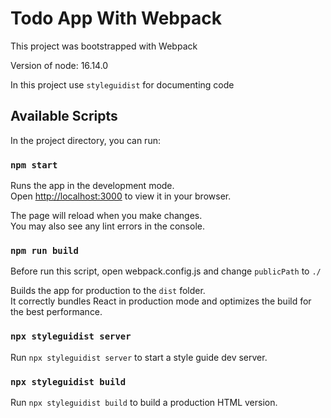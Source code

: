 # Todo App With Webpack

This project was bootstrapped with Webpack

Version of node: 16.14.0

In this project use `styleguidist` for documenting code

## Available Scripts

In the project directory, you can run:

### `npm start`

Runs the app in the development mode.\
Open [http://localhost:3000](http://localhost:3000) to view it in your browser.

The page will reload when you make changes.\
You may also see any lint errors in the console.

### `npm run build`

Before run this script, open webpack.config.js and change `publicPath` to `./`

Builds the app for production to the `dist` folder.\
It correctly bundles React in production mode and optimizes the build for the best performance.

### `npx styleguidist server`

Run `npx styleguidist server` to start a style guide dev server.

### `npx styleguidist build`

Run `npx styleguidist build` to build a production HTML version.